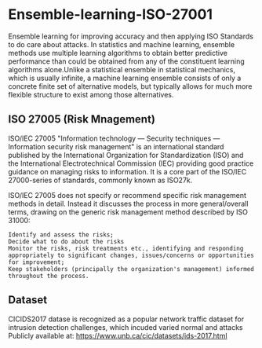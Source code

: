 # Ensemble-learning-ISO-27001
Ensemble learning for improving accuracy and then applying ISO Standards to do care about attacks.
In statistics and machine learning, ensemble methods use multiple learning algorithms to obtain better predictive performance than could be obtained from any of the constituent learning algorithms alone.Unlike a statistical ensemble in statistical mechanics, which is usually infinite, a machine learning ensemble consists of only a concrete finite set of alternative models, but typically allows for much more flexible structure to exist among those alternatives. 



## ISO 27005 (Risk Mnagement)
ISO/IEC 27005 "Information technology — Security techniques — Information security risk management" is an international standard published by the International Organization for Standardization (ISO) and the International Electrotechnical Commission (IEC) providing good practice guidance on managing risks to information. It is a core part of the ISO/IEC 27000-series of standards, commonly known as ISO27k. 

ISO/IEC 27005 does not specify or recommend specific risk management methods in detail. Instead it discusses the process in more general/overall terms, drawing on the generic risk management method described by ISO 31000:


    Identify and assess the risks;
    Decide what to do about the risks
    Monitor the risks, risk treatments etc., identifying and responding appropriately to significant changes, issues/concerns or opportunities for improvement;
    Keep stakeholders (principally the organization's management) informed throughout the process.
    
## Dataset

CICIDS2017 datase is recognized as a popular network traffic dataset for intrusion detection challenges, which incuded varied normal and attacks Publicly available at: https://www.unb.ca/cic/datasets/ids-2017.html

